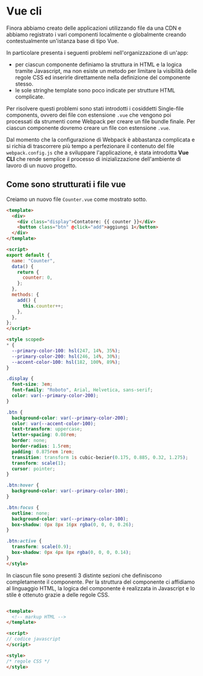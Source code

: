 # Vue cli


Finora abbiamo creato delle applicazioni utilizzando file da una CDN e abbiamo registrato i vari componenti localmente o globalmente creando contestualmente un'istanza base di tipo Vue.


In particolare presenta i seguenti problemi nell'organizzazione di un'app:

- per ciascun componente definiamo la struttura in HTML e la logica tramite Javascript, ma non esiste un metodo per limitare la visibilità delle regole CSS ed inserirle direttamente nella definizione del componente stesso.
- le sole stringhe template sono poco indicate per strutture HTML complicate.

Per risolvere questi problemi sono stati introdotti i cosiddetti Single-file components, ovvero dei file con estensione `.vue` che vengono poi processati da strumenti come Webpack per creare un file bundle finale. Per ciascun componente dovremo creare un file con estensione `.vue`.

Dal momento che la configurazione di Webpack è abbastanza complicata e si richia di trascorrere più tempo a perfezionare il contenuto del file `webpack.config.js` che a sviluppare l'applicazione, è stata introdotta **Vue CLI** che rende semplice il processo di inizializzazione dell'ambiente di lavoro di un nuovo progetto.


## Come sono strutturati i file vue

Creiamo un nuovo file `Counter.vue` come mostrato sotto.

```html
<template>
  <div>
    <div class="display">Contatore: {{ counter }}</div>
    <button class="btn" @click="add">aggiungi 1</button>
  </div>
</template>

<script>
export default {
  name: "Counter",
  data() {
    return {
      counter: 0,
    };
  },
  methods: {
    add() {
      this.counter++;
    },
  },
};
</script>

<style scoped>
* {
  --primary-color-100: hsl(247, 14%, 35%);
  --primary-color-200: hsl(246, 14%, 30%);
  --accent-color-100: hsl(182, 100%, 89%);
}

.display {
  font-size: 3em;
  font-family: "Roboto", Arial, Helvetica, sans-serif;
  color: var(--primary-color-200);
}

.btn {
  background-color: var(--primary-color-200);
  color: var(--accent-color-100);
  text-transform: uppercase;
  letter-spacing: 0.08rem;
  border: none;
  border-radius: 1.5rem;
  padding: 0.875rem 1rem;
  transition: transform 1s cubic-bezier(0.175, 0.885, 0.32, 1.275);
  transform: scale(1);
  cursor: pointer;
}

.btn:hover {
  background-color: var(--primary-color-100);
}

.btn:focus {
  outline: none;
  background-color: var(--primary-color-100);
  box-shadow: 0px 8px 16px rgba(0, 0, 0, 0.26);
}

.btn:active {
  transform: scale(0.9);
  box-shadow: 0px 4px 8px rgba(0, 0, 0, 0.14);
}
</style>
```

In ciascun file sono presenti 3 distinte sezioni che definiscono completamente il componente. Per la struttura del componente ci affidiamo al linguaggio HTML, la logica del componente è realizzata in Javascript e lo stile è ottenuto grazie a delle regole CSS.


```html

<template>
  <!-- markup HTML -->
</template>

<script>
// codice javascript
</script>

<style>
/* regole CSS */
</style>
```
